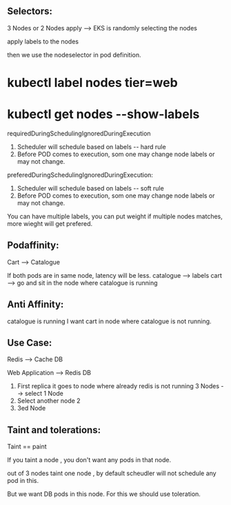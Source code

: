 Selectors:
-----------------------
3 Nodes or 2 Nodes
apply --> EKS is randomly selecting the nodes

apply labels to the nodes

then we use the nodeselector in pod definition.

# kubectl label nodes <node-name> tier=web
# kubectl get nodes --show-labels

requiredDuringSchedulingIgnoredDuringExecution
1. Scheduler will schedule based on labels -- hard rule
2. Before POD comes to execution, som one may change  node labels or may not change.

preferedDuringSchedulingIgnoredDuringExecution:
1. Scheduler will schedule based on labels -- soft rule
2. Before POD comes to execution, som one may change  node labels or may not change.

You can have multiple labels, you can put weight
if multiple nodes matches, more wieght will get prefered.

Podaffinity:
-----------
Cart --> Catalogue

If both pods are in same node, latency will be less.
catalogue --> labels
cart --> go and sit in the node where catalogue is running

Anti Affinity:
-------------
catalogue is running
I want cart in node where catalogue is not running.

Use Case:
-----------------
Redis  --> Cache DB

Web Application --> Redis DB

1. First replica it goes to node where already redis is not running
    3 Nodes -->  select 1 Node
2. Select another node 2
3. 3ed Node


Taint and tolerations:
-----------------------
Taint  == paint

If you taint a node , you don't want any pods in that node.

out of 3 nodes taint one node , by default scheudler will not schedule any pod in this.

But we want DB pods in this node. For this we should use toleration.









